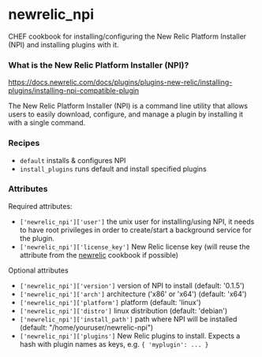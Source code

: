 # newrelic_npi

CHEF cookbook for installing/configuring the New Relic Platform Installer (NPI) and installing plugins with it.

### What is the New Relic Platform Installer (NPI)?

https://docs.newrelic.com/docs/plugins/plugins-new-relic/installing-plugins/installing-npi-compatible-plugin

The New Relic Platform Installer (NPI) is a command line utility that allows users to easily download, configure, and manage a plugin by installing it with a single command.

### Recipes

* `default` installs & configures NPI
* `install_plugins` runs default and install specified plugins

### Attributes

Required attributes:

* `['newrelic_npi']['user']` the unix user for installing/using NPI, it needs to have root privileges in order to create/start a background service for the plugin.
* `['newrelic_npi']['license_key']` New Relic license key (will reuse the attribute from the [newrelic](https://github.com/escapestudios-cookbooks/newrelic) cookbook if possible)

Optional attributes

* `['newrelic_npi']['version']` version of NPI to install (default: '0.1.5')
* `['newrelic_npi']['arch']` architecture ('x86' or 'x64') (default: 'x64')
* `['newrelic_npi']['platform']` platform (default: 'linux')
* `['newrelic_npi']['distro']` linux distribution (default: 'debian')
* `['newrelic_npi']['install_path']` path where NPI will be installed (default: "/home/youruser/newrelic-npi")
* `['newrelic_npi']['plugins']` New Relic plugins to install.  Expects a hash with plugin names as keys, e.g. `{ 'myplugin': ... }`
